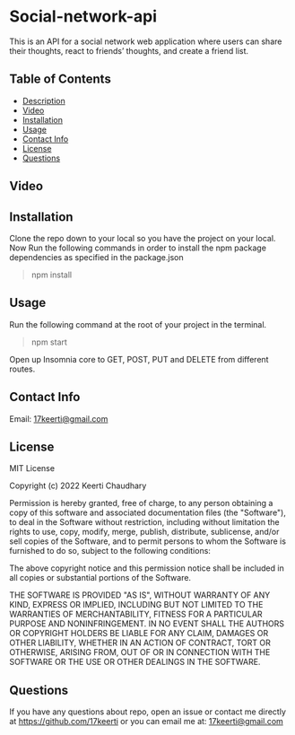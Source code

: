 # Social-network-api

This is an API for a social network web application where users can share their thoughts, react to friends’ thoughts, and create a friend list.

## Table of Contents

- [Description](#description)
- [Video](#video)
- [Installation](#installation)
- [Usage](#usage)
- [Contact Info](#contact-info)
- [License](#license)
- [Questions](#questions)

## Video

## Installation

Clone the repo down to your local so you have the project on your local.<br>
Now Run the following commands in order to install the npm package dependencies as specified in the package.json

> npm install <br>

## Usage

Run the following command at the root of your project in the terminal. </br>

> npm start <br>

Open up Insomnia core to GET, POST, PUT and DELETE from different routes.

## Contact Info

Email: [17keerti@gmail.com](mailto:17keerti@gmail.com)

## License

MIT License

Copyright (c) 2022 Keerti Chaudhary

Permission is hereby granted, free of charge, to any person obtaining a copy
of this software and associated documentation files (the "Software"), to deal
in the Software without restriction, including without limitation the rights
to use, copy, modify, merge, publish, distribute, sublicense, and/or sell
copies of the Software, and to permit persons to whom the Software is
furnished to do so, subject to the following conditions:

The above copyright notice and this permission notice shall be included in all
copies or substantial portions of the Software.

THE SOFTWARE IS PROVIDED "AS IS", WITHOUT WARRANTY OF ANY KIND, EXPRESS OR
IMPLIED, INCLUDING BUT NOT LIMITED TO THE WARRANTIES OF MERCHANTABILITY,
FITNESS FOR A PARTICULAR PURPOSE AND NONINFRINGEMENT. IN NO EVENT SHALL THE
AUTHORS OR COPYRIGHT HOLDERS BE LIABLE FOR ANY CLAIM, DAMAGES OR OTHER
LIABILITY, WHETHER IN AN ACTION OF CONTRACT, TORT OR OTHERWISE, ARISING FROM,
OUT OF OR IN CONNECTION WITH THE SOFTWARE OR THE USE OR OTHER DEALINGS IN THE
SOFTWARE.

## Questions

If you have any questions about repo, open an issue or contact me directly at <https://github.com/17keerti> or you can email me at: [17keerti@gmail.com](mailto:17keerti@gmail.com)

